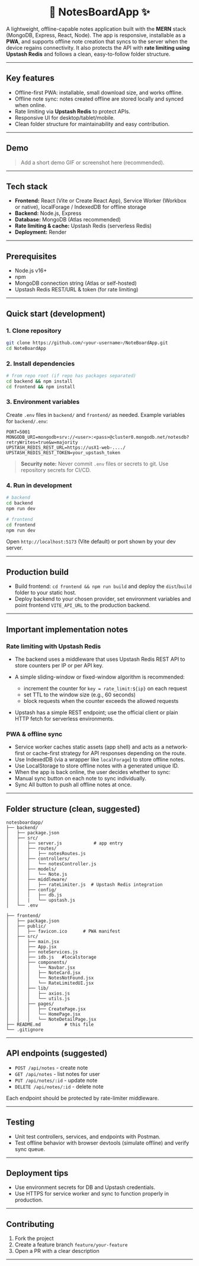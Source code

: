 # <h1 align="center">📝 NotesBoardApp ✨</h1>

A lightweight, offline-capable notes application built with the **MERN** stack (MongoDB, Express, React, Node). The app is responsive, installable as a **PWA**, and supports offline note creation that syncs to the server when the device regains connectivity. It also protects the API with **rate limiting using Upstash Redis** and follows a clean, easy-to-follow folder structure.

---

## Key features

* Offline-first PWA: installable, small download size, and works offline.
* Offline note sync: notes created offline are stored locally and synced when online.
* Rate limiting via **Upstash Redis** to protect APIs.
* Responsive UI for desktop/tablet/mobile.
* Clean folder structure for maintainability and easy contribution.

---

## Demo

> Add a short demo GIF or screenshot here (recommended).

---

## Tech stack

* **Frontend:** React (Vite or Create React App), Service Worker (Workbox or native), localForage / IndexedDB for offline storage
* **Backend:** Node.js, Express
* **Database:** MongoDB (Atlas recommended)
* **Rate limiting & cache:** Upstash Redis (serverless Redis)
* **Deployment:** Render

---

## Prerequisites

* Node.js v16+
* npm 
* MongoDB connection string (Atlas or self-hosted)
* Upstash Redis REST/URL & token (for rate limiting)

---

## Quick start (development)

### 1. Clone repository

```bash
git clone https://github.com/<your-username>/NoteBoardApp.git
cd NoteBoardApp
```

### 2. Install dependencies

```bash
# from repo root (if repo has packages separated)
cd backend && npm install
cd frontend && npm install
```

### 3. Environment variables

Create `.env` files in `backend/` and `frontend/` as needed. Example variables for `backend/.env`:

```
PORT=5001
MONGODB_URI=mongodb+srv://<user>:<pass>@cluster0.mongodb.net/notesdb?retryWrites=true&w=majority
UPSTASH_REDIS_REST_URL=https://usX1-web-..../
UPSTASH_REDIS_REST_TOKEN=your_upstash_token
```


> **Security note:** Never commit `.env` files or secrets to git. Use repository secrets for CI/CD.

### 4. Run in development

```bash
# backend
cd backend
npm run dev

# frontend
cd frontend
npm run dev
```

Open `http://localhost:5173` (Vite default) or port shown by your dev server.

---

## Production build

* Build frontend: `cd frontend && npm run build` and deploy the `dist`/`build` folder to your static host.
* Deploy backend to your chosen provider, set environment variables and point frontend `VITE_API_URL` to the production backend.

---

## Important implementation notes

### Rate limiting with Upstash Redis

* The backend uses a middleware that uses Upstash Redis REST API to store counters per IP or per API key.
* A simple sliding-window or fixed-window algorithm is recommended:

  * increment the counter for `key = rate_limit:${ip}` on each request
  * set TTL to the window size (e.g., 60 seconds)
  * block requests when the counter exceeds the allowed requests
* Upstash has a simple REST endpoint; use the official client or plain HTTP fetch for serverless environments.

### PWA & offline sync

* Service worker caches static assets (app shell) and acts as a network-first or cache-first strategy for API responses depending on the route.
* Use IndexedDB (via a wrapper like `localForage`) to store offline notes.
* Use LocalStorage to store offline notes with a generated unique ID.
* When the app is back online, the user decides whether to sync:
* Manual sync button on each note to sync individually.
* Sync All button to push all offline notes at once.


---

## Folder structure (clean, suggested)

```text
notesboardapp/
├── backend/
│   ├── package.json
│   ├── src/
│   │   ├── server.js            # app entry            
│   │   ├── routes/
│   │   │   ├── notesRoutes.js
│   │   ├── controllers/
│   │   │   └── notesController.js
│   │   ├── models/
│   │   │   └── Note.js
│   │   ├── middleware/
│   │   │   ├── rateLimiter.js  # Upstash Redis integration
│   │   ├── config/
│   │   │   ├── db.js 
│   │   |   └── upstash.js
│   └── .env

├── frontend/
│   ├── package.json
│   ├── public/
│   │   ├── favicon.ico      # PWA manifest
│   ├── src/
│   │   ├── main.jsx
│   │   ├── App.jsx
│   │   ├── noteServices.js
│   │   ├── idb.js   #localstorage
│   │   ├── components/
│   │   │   └── Navbar.jsx
│   │   │   ├── NoteCard.jsx
│   │   │   └── NotesNotFound.jsx
│   │   │   └── RateLimitedUI.jsx  
│   │   ├── lib/
│   │   │   ├── axios.js
│   │   │   └── utils.js
│   │   ├── pages/
│   │   │   ├── CreatePage.jsx
│   │   │   └── HomePage.jsx
│   │   │   └── NoteDetailPage.jsx
├── README.md         # this file
└── .gitignore
```

---

## API endpoints (suggested)

* `POST /api/notes` - create note
* `GET /api/notes` - list notes for user
* `PUT /api/notes/:id` - update note
* `DELETE /api/notes/:id` - delete note

Each endpoint should be protected by rate-limiter middleware.

---

## Testing

* Unit test controllers, services,  and endpoints with Postman.
* Test offline behavior with browser devtools (simulate offline) and verify sync queue.

---

## Deployment tips

* Use environment secrets for DB and Upstash credentials.
* Use HTTPS for service worker and sync to function properly in production.

---

## Contributing

1. Fork the project
2. Create a feature branch `feature/your-feature`
3. Open a PR with a clear description

---




